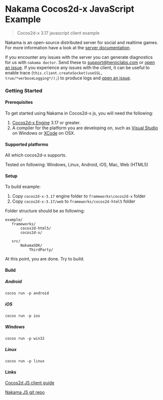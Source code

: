 Nakama Cocos2d-x JavaScript Example
=============

> Cocos2d-x 3.17 javascript client example

Nakama is an open-source distributed server for social and realtime games. For more information have a look at the [server documentation](https://heroiclabs.com/docs/).

If you encounter any issues with the server you can generate diagnostics for us with `nakama doctor`. Send these to support@heroiclabs.com or [open an issue](https://github.com/heroiclabs/nakama/issues). If you experience any issues with the client, it can be useful to enable trace (`this.client.createSocket(useSSL, true/*verboseLogging*/);`) to produce logs and [open an issue](https://github.com/heroiclabs/nakama-cocos2d-x-javascript/issues).

### Getting Started

#### Prerequisites

To get started using Nakama in Cocos2d-x js, you will need the following:

1. [Cocos2d-x Engine](http://www.cocos2d-x.org/download) 3.17 or greater.
2. A compiler for the platform you are developing on, such as [Visual Studio](https://www.visualstudio.com/vs/community/) on Windows or [XCode](https://developer.apple.com/xcode/download/) on OSX.

#### Supported platforms

All which cocos2d-x supports.

Tested on following: Windows, Linux, Android, iOS, Mac, Web (HTML5)

#### Setup

To build example:

1. Copy `cocos2d-x-3.17` engine folder to `frameworks\cocos2d-x` folder
2. Copy `cocos2d-x-3.17/web` to `frameworks/cocos2d-html5` folder

Folder structure should be as following:
```
example/
   frameworks/
       cocos2d-html5/
       cocos2d-x/

   src/
       NakamaSDK/
           ThirdParty/
```

At this point, you are done. Try to build.

#### Build

##### Android
```
cocos run -p android
```

##### iOS
```
cocos run -p ios
```

##### Windows
```
cocos run -p win32
```

##### Linux
```
cocos run -p linux
```

#### Links

[Cocos2d JS client guide](https://heroiclabs.com/docs/cocos2d-js-client-guide)

[Nakama JS git repo](https://github.com/heroiclabs/nakama-js)
